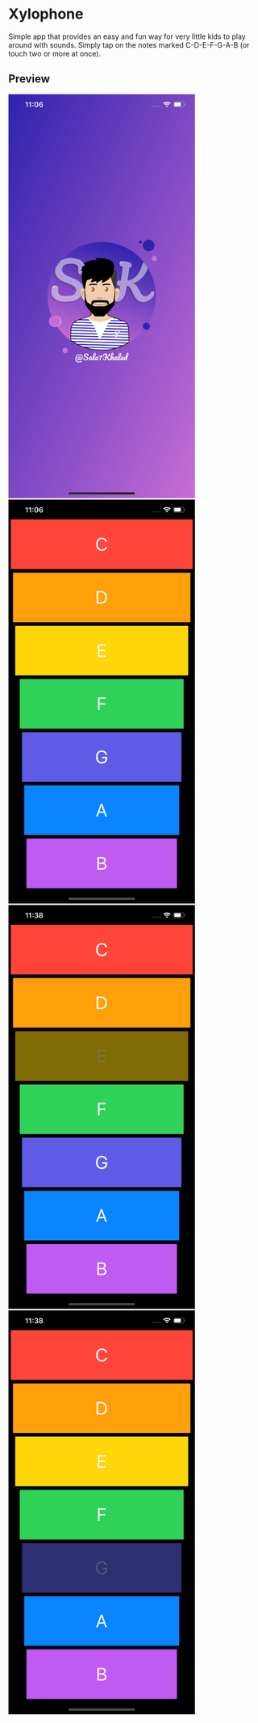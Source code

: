 # Xylophone
Simple app that provides an easy and fun way for very little kids to play around with sounds. Simply tap on the notes marked C-D-E-F-G-A-B (or touch two or more at once).

## Preview
<img src="/screenshot/1.png" alt="Demo" height="800px"/> <img src="/screenshot/2.png" alt="Demo" height="800px"/>
<img src="/screenshot/3.png" alt="Demo" height="800px"/> <img src="/screenshot/4.png" alt="Demo" height="800px"/>
